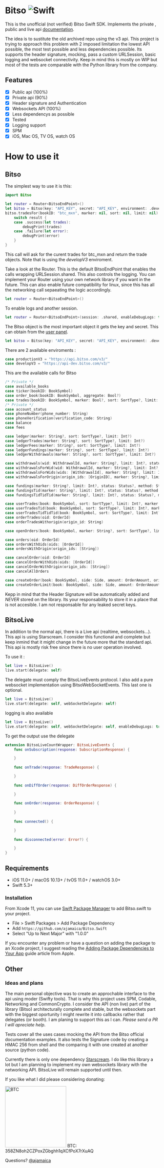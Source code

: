 # Bitso ![Swift](https://github.com/ajamaica/Bitso.Swift/workflows/Swift/badge.svg)

This is the unofficial (not verified) Bitso Swift SDK. Implements the private , public and live api [documentation](https://bitso.com/api_info/).

The idea is to sustitute the old archived repo using the v3 api. This project is trying to approach this problem with 2 imposed limitation the lowest API possible, the most test possible and less dependencies possible. Its supports the header signature, mocking, pass a custom URLSession, basic logging and websocket connectivity. Keep in mind this is mostly on WIP but most of the tests are comparable with the Python library from the company.

## Features
- [x] Public api (100%)
- [x] Private api (90%)
- [x] Header signature and Authentication 
- [x] Websockets API (100%)
- [x] Less dependencys as possible
- [x] Tested
- [x] Logging support
- [x] SPM
- [x] iOS, Mac OS, TV OS, watch OS

# How to use it

## Bitso

The simplest way to use it is this:
```swift
import Bitso

let router = Router<BitsoEndPoint>()
let bitso = Bitso(key: "API_KEY", secret: "API_KEY", environment: .developV3, router: router) 
bitso.tradesFor(bookID: "btc_mxn", marker: nil, sort: nil, limit: nil) {  (result) in
    switch result {
    case .success(let trades):
        debugPrint(trades)
    case .failure(let error):
        debugPrint(error)
    }
}
```
This call will ask for the curent trades for btc_mxn and return the trade objects. Note that is using the  *developV3* enviroment. 

Take a look at the Router.  This is the default BitsoEndPoint that enables the calls wrapping URLSession.shared. This also controls the logging. You can implement your Router using your own network library if you want in the future. This can also enable future compatibility for linux, since this has all the networking call sepaeating the logic accordingly.

```swift
let router = Router<BitsoEndPoint>()
```

To enable logs and another session.
```swift
let router = Router<BitsoEndPoint>(session: .shared, enableDebugLogs: true)
```

The Bitso object is the most important object it gets the key and secret. This can obtain from the [user panel](https://bitso.com/api_setup). 
```swift
let bitso = Bitso(key: "API_KEY", secret: "API_KEY", environment: .developV3, router: router) 
```
There are 2 available enviroments :
```swift
case productionV3 = "https://api.bitso.com/v3/"
case developV3 = "https://api-dev.bitso.com/v3/"
```

This are the available calls for Bitso
```swift
/* Private */
case available_books
case ticker(bookID: BookSymbol)
case order_book(bookID: BookSymbol, aggregate: Bool?)
case trades(bookID: BookSymbol, marker: Bool?, sort: SortType?, limit: Int?)
/* Private */
case account_status
case phoneNumber(phone_number: String)
case phoneVerification(verification_code: String)
case balance
case fees

case ledger(marker: String?, sort: SortType?, limit: Int?)
case ledgerTrades(marker: String?, sort: SortType?, limit: Int?)
case ledgerFees(marker: String?, sort: SortType?, limit: Int?)
case ledgerFundings(marker: String?, sort: SortType?, limit: Int?)
case ledgerWithdrawals(marker: String?, sort: SortType?, limit: Int?)

case withdrawals(wid: WithdrawalId, marker: String?, limit: Int?, status: Status?, method: String?)
case withdrawalsForWid(wid: WithdrawalId, marker: String?, limit: Int?, status: Status?, method: String?)
case withdrawalsForWids(wids: [WithdrawalId], marker: String?, limit: Int?, status: Status?, method: String?)
case withdrawalsForOrigin(origin_ids: [OriginID], marker: String?, limit: Int?, status: Status?, method: String?)

case fundings(marker: String?, limit: Int?, status: Status?, method: String?, txids: [String]?)
case fundingsTid(marker: String?, limit: Int?, status: Status?, method: String?, txids: [String]?)
case fundingsTidTidTid(marker: String?, limit: Int?, status: Status?, method: String?, txids: [String]?)

case userTrades(book: BookSymbol, sort: SortType?, limit: Int?, marker: String?)
case userTradesTid(book: BookSymbol, sort: SortType?, limit: Int?, marker: String?)
case userTradesTidTidTid(book: BookSymbol, sort: SortType?, limit: Int?, marker: String?)
case orderTrades(oid: OrderId)
case orderTradesWithorigin(origin_id: String)

case openOrders(book: BookSymbol, marker: String?, sort: SortType?, limit: Int?)

case orders(oid: OrderId)
case ordersWithOids(oids: [OrderId])
case ordersWithOrigin(origin_ids: [String])

case cancelOrder(oid: OrderId)
case cancelOrderWithOids(oids: [OrderId])
case cancelOrderWithOrigin(origin_ids: [String])
case cancelAllOrders

case createOrder(book: BookSymbol, side: Side, amount: OrderAmount, origin_id: String?, time_in_force: TimeInForce?)
case createOrderLimit(book: BookSymbol, side: Side, amount: OrderAmount, price: String, stop: String, time_in_force: TimeInForce?, origin_id: String?)
```

Kepp in mind that the Header Signature will be automatically added and *NEVER* stored on the library. Its your responsability to store it in a place that is not accesible. I am not responsable for any leaked secret keys.

## BitsoLive

In addition to the normal api, there is a Live api (realtime, websockets...). This api is using Starscream. I consider this functional and complete but keep inmind that it might change in the future more that the standard api. This api is mostly risk free since there is no user operation involved.

To use it :

```swift
let live = BitsoLive()
live.start(delegate: self)
```

The delegate must comply the BitsoLiveEvents protocol. I also add a pure websocket implementation using BitsoWebSocketEvents. This last one is optional.

```swift
let live = BitsoLive()
live.start(delegate: self, webSocketDelegate: self)
```
logging is also available 
```swift
let live = BitsoLive()
live.start(delegate: self, webSocketDelegate: self, enableDebugLogs: true)
```

To get the output use the delegate

```swift
extension BitsoLiveCountWrapper: BitsoLiveEvents {
    func onSubscription(response: SubscriptionResponse) {

    }
    
    func onTrade(response: TradeResponse) {

    }
    
    func onDiffOrder(response: DiffOrderResponse) {

    }
    
    func onOrder(response: OrderResponse) {
    
    }
    
    func connected() {

    }
    
    func disconnected(error: Error?) {

    }
}
```

## Requirements

- iOS 11.0+ / macOS 10.13+ / tvOS 11.0+ / watchOS 3.0+
- Swift 5.3+

### Installation

From Xcode 11, you can use [Swift Package Manager](https://swift.org/package-manager/) to add Bitso.swift to your project.

- File > Swift Packages > Add Package Dependency
- Add `https://github.com/ajamaica/Bitso.Swift`
- Select "Up to Next Major" with "1.0.0"

If you encounter any problem or have a question on adding the package to an Xcode project, I suggest reading the [Adding Package Dependencies to Your App](https://developer.apple.com/documentation/xcode/adding_package_dependencies_to_your_app)  guide article from Apple.

## Other

### Ideas and plans

The main personal objective was to create an approchable interface to the api using moder (Swifty tools). That is why this project uses SPM, Codable, Networking and CommonCrypto. I consider the API (non live) part of the library (Bitso) architecturally complete and stable, but the websockets part with the biggest oportunity I might rewrite it into callbacks rather that delegates (or booth). I am planing to support this as I can. *Please send a PR I will apreciate help*. 

Tests cover all the uses cases mocking the API from the Bitso official documentation examples. It also tests the Signature code by creating a HMAC 256 from shell and the comparing it with one created at another source (python code). 

Currently there is only one dependency [Starscream](https://github.com/daltoniam/Starscream). I do like this library a lot but I am planning to implement my own websockets library with the networking API. BitsoLive will remain supported until then.


If you like what I did please considering donating:

<img src="https://bitso.com/getqrcode/btc/358ZN8oh2CZPoxZGbghh1qXCfPoX7rXuAQ" alt="BTC" width="200"/>
BTC: 358ZN8oh2CZPoxZGbghh1qXCfPoX7rXuAQ

Questions? [@ajamaica](http://twitter.com/ajamaica)
